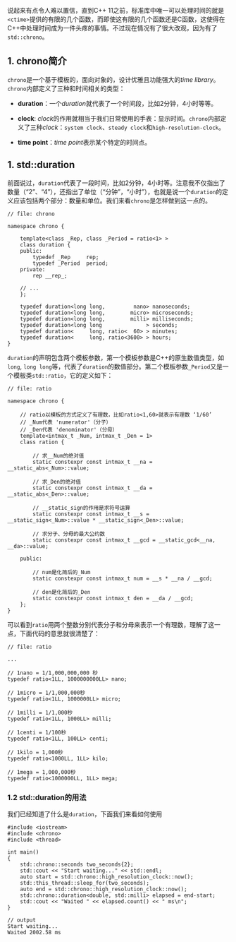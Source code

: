 说起来有点令人难以置信，直到C++ 11之前，标准库中唯一可以处理时间的就是`<ctime>`提供的有限的几个函数，而即使这有限的几个函数还是C函数，这使得在C++中处理时间成为一件头疼的事情。不过现在情况有了很大改观，因为有了`std::chrono`。

## 1. chrono简介

`chrono`是一个基于模板的，面向对象的，设计优雅且功能强大的*time library*。`chrono`内部定义了三种和时间相关的类型：

* **duration**：一个*duration*就代表了一个时间段，比如2分钟，4小时等等。

* **clock**: *clock*的作用就相当于我们日常使用的手表：显示时间。`chrono`内部定义了三种*clock*：`system clock`、`steady clock`和`high-resolution-clock`。

* **time point**：*time point*表示某个特定的时间点。


## 1. std::duration

前面说过，`duration`代表了一段时间，比如2分钟，4小时等。注意我不仅指出了数量（“2”、“4”），还指出了单位（“分钟”，“小时”），也就是说一个`duration`的定义应该包括两个部分：数量和单位。我们来看`chrono`是怎样做到这一点的。

```
// file: chrono

namespace chrono {

    template<class _Rep, class _Period = ratio<1> >
    class duration {
    public:
        typedef _Rep     rep;
        typedef _Period  period;
    private:
        rep __rep_;
    
    // ...
    };

    typedef duration<long long,         nano> nanoseconds;
    typedef duration<long long,        micro> microseconds;
    typedef duration<long long,        milli> milliseconds;
    typedef duration<long long              > seconds;
    typedef duration<     long, ratio<  60> > minutes;
    typedef duration<     long, ratio<3600> > hours;
}
```

`duration`的声明包含两个模板参数，第一个模板参数是C++的原生数值类型，如`long`, `long long`等，代表了`duration`的数值部分。第二个模板参数`_Period`又是一个模板类`std::ratio`，它的定义如下：


```
// file: ratio

namespace chrono {

    // ratio以模板的方式定义了有理数，比如ratio<1,60>就表示有理数 ‘1/60’
    // _Num代表 'numerator'（分子）
    // _Den代表 'denominator'（分母）
    template<intmax_t _Num, intmax_t _Den = 1>
    class ration {
    
        // 求__Num的绝对值
        static constexpr const intmax_t __na = __static_abs<_Num>::value;
    
        // 求_Den的绝对值
        static constexpr const intmax_t __da = __static_abs<_Den>::value;
    
        // __static_sign的作用是求符号运算
        static constexpr const intmax_t __s = __static_sign<_Num>::value * __static_sign<_Den>::value;
    
        // 求分子、分母的最大公约数
        static constexpr const intmax_t __gcd = __static_gcd<__na, __da>::value;
    
    public:
    
        // num是化简后的_Num
        static constexpr const intmax_t num = __s * __na / __gcd;
    
        // den是化简后的_Den
        static constexpr const intmax_t den = __da / __gcd;
    };
}
```

可以看到`ratio`用两个整数分别代表分子和分母来表示一个有理数，理解了这一点，下面代码的意思就很清楚了：

```
// file: ratio

...

// 1nano = 1/1,000,000,000 秒
typedef ratio<1LL, 1000000000LL> nano;

// 1micro = 1/1,000,000秒
typedef ratio<1LL, 1000000LL> micro;

// 1milli = 1/1,000秒
typedef ratio<1LL, 1000LL> milli;

// 1centi = 1/100秒
typedef ratio<1LL, 100LL> centi;

// 1kilo = 1,000秒
typedef ratio<1000LL, 1LL> kilo;

// 1mega = 1,000,000秒
typedef ratio<1000000LL, 1LL> mega;

```


### 1.2 std::duration的用法

我们已经知道了什么是`duration`，下面我们来看如何使用

```
#include <iostream>
#include <chrono>
#include <thread>
 
int main()
{
    std::chrono::seconds two_seconds{2}; 
    std::cout << "Start waiting..." << std::endl;
    auto start = std::chrono::high_resolution_clock::now();
    std::this_thread::sleep_for(two_seconds);
    auto end = std::chrono::high_resolution_clock::now();
    std::chrono::duration<double, std::milli> elapsed = end-start;
    std::cout << "Waited " << elapsed.count() << " ms\n";
}

// output
Start waiting...
Waited 2002.58 ms
```
